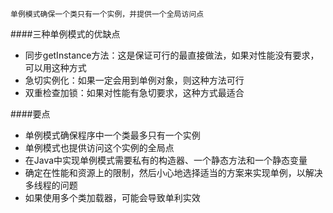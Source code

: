 ```
单例模式确保一个类只有一个实例，并提供一个全局访问点
```

####三种单例模式的优缺点
- 同步getInstance方法：这是保证可行的最直接做法，如果对性能没有要求，可以用这种方式
- 急切实例化：如果一定会用到单例对象，则这种方法可行
- 双重检查加锁：如果对性能有急切要求，这种方式最适合

####要点
- 单例模式确保程序中一个类最多只有一个实例
- 单例模式也提供访问这个实例的全局点
- 在Java中实现单例模式需要私有的构造器、一个静态方法和一个静态变量
- 确定在性能和资源上的限制，然后小心地选择适当的方案来实现单例，以解决多线程的问题
- 如果使用多个类加载器，可能会导致单利实效